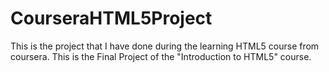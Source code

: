 # CourseraHTML5Project
This is the project that I have done during the learning HTML5 course from coursera. This is the Final Project of the "Introduction to HTML5" course.
